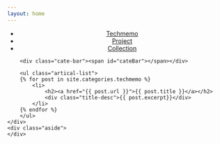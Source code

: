 ```yaml
---
layout: home
---
```


<div class="index-content background">
    <div class="section">
        <ul class="artical-cate">
            <li style="text-align:center"><a href="/techmemo"><span>Techmemo</span></a></li>
            <li style="text-align:center"><a href="/project"><span>Project</span></a></li>
            <li style="text-align:center"><a href="/collection"><span>Collection</span></a></li>
        </ul>

        <div class="cate-bar"><span id="cateBar"></span></div>

        <ul class="artical-list">
        {% for post in site.categories.techmemo %}
            <li>
                <h2><a href="{{ post.url }}">{{ post.title }}</a></h2>
                <div class="title-desc">{{ post.excerpt}}</div>
            </li>
        {% endfor %}
        </ul>
    </div>
    <div class="aside">
    </div>
</div>
